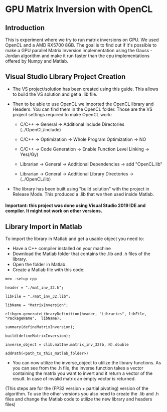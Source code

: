 # GPU Matrix Inversion with OpenCL

## Introduction
This is experiment where we try to run matrix inversions on GPU. We used OpenCL and a AMD RX5700 8GB.
The goal is to find out if it's possible to make a GPU parallel Matrix Inversion implementation using the Gauss - Jordan algorithm and make it run faster than the cpu implementations offered by Numpy and Matlab.

## Visual Studio Library Project Creation 
- The VS project/solution has been created using this guide. This allows to build the VS solution and get a .lib file.
- Then to be able to use OpenCL we imported the OpenCL library and Headers. You can find them in the OpenCL folder. 
Those are the VS project settings required to make OpenCL work:
  - C/C++ -> General -> Additional Include Directories (../OpenCL/include) 

  - C/C++ -> Optimization -> Whole Program Optimization -> NO 

  - C/C++ -> Code Generation -> Enable Function Level Linking -> Yes(/Gy) 

  - Librarian -> General -> Additional Dependencies -> add "OpenCL.lib" 

  - Librarian -> General -> Additional Library Directories -> (../OpenCL/lib) 

- The library has been built using "build solution" with the project in Release Mode. This produced a .lib that we then used inside Matlab.

#### Important: this project was done using Visual Studio 2019 IDE and compiler. It might not work on other versions.

## Library Import in Matlab 
To import the library in Matlab and get a usable object you need to:
- Have a C++ compiler installed on your machine
- Download the Matlab folder that contains the .lib and .h files of the library.
- Open the folder in Matlab. 
- Create a Matlab file with this code:

```
mex -setup cpp 

header = "./mat_inv_32.h"; 

libFile = "./mat_inv_32.lib"; 

libName = "MatrixInversion"; 

clibgen.generateLibraryDefinition(header, "Libraries", libFile, "PackageName",  libName); 

summary(defineMatrixInversion); 

build(defineMatrixInversion); 

inverse_object = clib.matInv.matrix_inv_32(b, N).double 

addPath(<path_to_this_matlab_folder>)
```
- You can now utilize the inverse_object to utilize the library functions. As you can see from the .h file, the inverse function takes a vector containing the matrix you want to invert and it return a vector of the result. 
In case of invalid matrix an empty vector is returned.

(This steps are for the (FP32 version + partial pivoting) version of the algorithm. To use the other versions you also need to create the .lib and .h files and change the Matlab code to utilize the new library and headers files)
